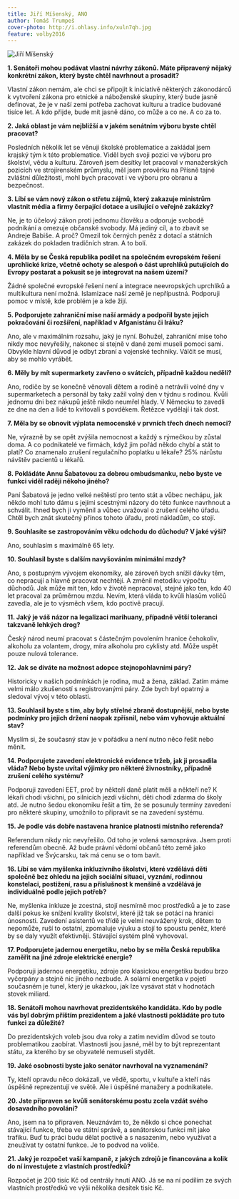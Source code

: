 ```yaml
---
title: Jiří Míšenský, ANO
author: Tomáš Trumpeš
cover-photo: http://i.ohlasy.info/xuln7qh.jpg
feature: volby2016
---
```


<img src="http://i.ohlasy.info/xuln7qh.jpg" alt="Jiří Míšenský" class="img-responsive img-popup">

**1. Senátoři mohou podávat vlastní návrhy zákonů. Máte připravený nějaký konkrétní zákon, který byste chtěl navrhnout a prosadit?**

Vlastní zákon nemám, ale chci se připojit k iniciativě některých zákonodárců k vytvoření zákona pro etnické a náboženské skupiny, který bude jasně definovat, že je v naší zemi potřeba zachovat kulturu a tradice budované tisíce let. A kdo přijde, bude mít jasně dáno, co může a co ne. A co za to.

**2. Jaká oblast je vám nejbližší a v jakém senátním výboru byste chtěl pracovat?**

Posledních několik let se věnuji školské problematice a zakládal jsem krajský tým k této problematice. Viděl bych svoji pozici ve výboru pro školství, vědu a kulturu. Zároveň jsem desítky let pracoval v manažerských pozicích ve strojírenském průmyslu, měl jsem prověrku na Přísně tajné zvláštní důležitosti, mohl bych pracovat i ve výboru pro obranu a bezpečnost.

**3. Líbí se vám nový zákon o střetu zájmů, který zakazuje ministrům vlastnit média a firmy čerpající dotace a usilující o veřejné zakázky?**

Ne, je to účelový zákon proti jednomu člověku a odporuje svobodě podnikání a omezuje občanské svobody. Má jediný cíl, a to zbavit se Andreje Babiše. A proč? Omezil tok černých peněz z dotací a státních zakázek do pokladen tradičních stran. A to bolí.

**4. Měla by se Česká republika podílet na společném evropském řešení uprchlické krize, včetně ochoty se alespoň o část uprchlíků putujících do Evropy postarat a pokusit se je integrovat na našem území?**

Žádné společné evropské řešení není a integrace neevropských uprchlíků a multikultura  není možná. Islamizace naší země je nepřípustná. Podporuji pomoc v místě, kde problém je a kde žijí. 

**5. Podporujete zahraniční mise naší armády a podpořil byste jejich pokračování či rozšíření, například v Afganistánu či Iráku?**

Ano, ale v maximálním rozsahu, jaký je nyní. Bohužel, zahraniční mise toho nikdy moc nevyřešily, nakonec si stejně v dané zemi museli pomoci sami. Obvykle hlavní důvod je odbyt zbraní a vojenské techniky. Válčit se musí, aby se mohlo vyrábět.

**6. Měly by mít supermarkety zavřeno o svátcích, případně každou neděli?**

Ano, rodiče by se konečně věnovali dětem a rodině a netrávili volné dny v supermarketech a personál by taky zažil volný den v týdnu s rodinou. Kvůli jednomu dni bez nákupů ještě nikdo neumřel hlady. V Německu to zavedli ze dne na den a lidé to kvitovali s povděkem. Řetězce vydělají i tak dost.

**7. Měla by se obnovit výplata nemocenské v prvních třech dnech nemoci?**

Ne, výrazně by se opět zvýšila nemocnost a každý s rýmečkou by zůstal doma. A co podnikatelé ve firmách, když jim pořád někdo chybí a stát to platí? Co znamenalo zrušení regulačního poplatku u lékaře? 25% nárůstu návštěv pacientů u lékařů. 

**8. Pokládáte Annu Šabatovou za dobrou ombudsmanku, nebo byste ve funkci viděl raději někoho jiného?**

Paní Šabatová je jedno velké neštěstí pro tento stát a vůbec nechápu, jak někdo mohl tuto dámu s jejími scestnými názory do této funkce navrhnout a schválit. Ihned bych ji vyměnil a vůbec uvažoval o zrušení celého úřadu. Chtěl bych znát skutečný přínos tohoto úřadu, proti nákladům, co stojí.

**9. Souhlasíte se zastropováním věku odchodu do důchodu? V jaké výši?**

Ano, souhlasím s maximálně 65 lety.

**10. Souhlasil byste s dalším navyšováním minimální mzdy?**

Ano, s postupným vývojem ekonomiky, ale zároveň bych snížil dávky těm, co nepracují a hlavně pracovat nechtějí. A změnil metodiku výpočtu důchodů. Jak může mít ten, kdo v životě nepracoval, stejně jako ten, kdo 40 let pracoval za průměrnou mzdu. Nevím, která vláda to kvůli hlasům voličů zavedla, ale je to výsměch všem, kdo poctivě pracují.

**11. Jaký je váš názor na legalizaci marihuany, případně větší toleranci takzvaně lehkých drog?**

Český národ neumí pracovat s částečným povolením hranice čehokoliv, alkoholu za volantem, drogy, míra alkoholu pro cyklisty atd. Může uspět pouze nulová tolerance.

**12. Jak se díváte na možnost adopce stejnopohlavními páry?**

Historicky v našich podmínkách je rodina, muž a žena, základ. Zatím máme velmi málo zkušeností s registrovanými páry. Zde bych byl opatrný a sledoval vývoj v této oblasti.

**13. Souhlasil byste s tím, aby byly střelné zbraně dostupnější, nebo byste podmínky pro jejich držení naopak zpřísnil, nebo vám vyhovuje aktuální stav?**

Myslím si, že současný stav je v pořádku a není nutno něco řešit nebo měnit.

**14. Podporujete zavedení elektronické evidence tržeb, jak ji prosadila vláda? Nebo byste uvítal výjimky pro některé živnostníky, případně zrušení celého systému?**

Podporuji zavedení EET, proč by někteří daně platit měli a někteří ne? K lékaři chodí všichni, po silnicích jezdí všichni, děti chodí zdarma do školy atd. Je nutno šedou ekonomiku řešit a tím, že se posunuly termíny zavedení pro některé skupiny, umožnilo to připravit se na zavedení systému.

**15. Je podle vás dobře nastavena hranice platnosti místního referenda?**

Referendum nikdy nic nevyřešilo. Od toho je volená samospráva. Jsem proti referendům obecně. Až bude právní vědomí občanů této země jako například ve Švýcarsku, tak má cenu se o tom bavit.

**16. Líbí se vám myšlenka inkluzivního školství, které vzdělává děti společně bez ohledu na jejich sociální situaci, vyznání, rodinnou konstelaci, postižení, rasu a příslušnost k menšině a vzdělává je individuálně podle jejich potřeb?**

Ne, myšlenka inkluze je zcestná, stojí nesmírně moc prostředků a je to zase další pokus ke snížení kvality školství, které již tak se potácí na hranici únosnosti. Zavedení asistentů ve třídě je velmi neuvážený krok, dětem to nepomůže, ruší to ostatní, zpomaluje výuku a stojí to spoustu peněz, které by se daly využít efektivněji. Stávající systém plně vyhovoval.

**17. Podporujete jadernou energetiku, nebo by se měla Česká republika zaměřit na jiné zdroje elektrické energie?**

Podporuji jadernou energetiku, zdroje pro klasickou energetiku budou brzo vyčerpány a stejně nic jiného nezbude. A solární energetika v pojetí současném je tunel, který je ukázkou, jak lze vysávat stát v hodnotách stovek miliard. 

**18. Senátoři mohou navrhovat prezidentského kandidáta. Kdo by podle vás byl dobrým příštím prezidentem a jaké vlastnosti pokládáte pro tuto funkci za důležité?**

Do prezidentských voleb jsou dva roky a zatím nevidím důvod se touto problematikou zaobírat. Vlastnosti jsou jasné, měl by to být reprezentant státu, za kterého by se obyvatelé nemuseli stydět.

**19. Jaké osobnosti byste jako senátor navrhoval na vyznamenání?**

Ty, kteří opravdu něco dokázali, ve vědě, sportu, v kultuře a kteří nás úspěšně reprezentují ve světě. Ale i úspěšné manažery a podnikatele.

**20. Jste připraven se kvůli senátorskému postu zcela vzdát svého dosavadního povolání?**

Ano, jsem na to připraven. Neuznávám to, že někdo si chce ponechat stávající funkce, třeba ve státní správě, a senátorskou funkci mít jako trafiku. Buď tu práci budu dělat poctivě a s nasazením, nebo využívat a zneužívat ty ostatní funkce. Je to podvod na voliče.  

**21. Jaký je rozpočet vaší kampaně, z jakých zdrojů je financována a kolik do ní investujete z vlastních prostředků?**

Rozpočet je 200 tisíc Kč od centrály hnutí ANO. Já se na ní podílím ze svých vlastních prostředků ve výši několika desítek tisíc Kč.